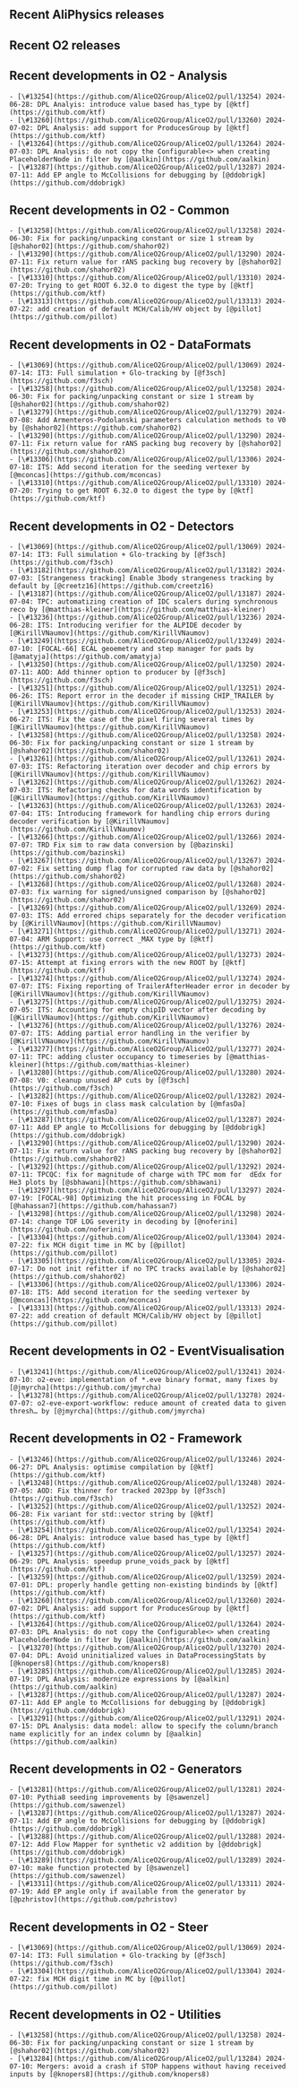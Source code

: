 ## Recent AliPhysics releases
## Recent O2 releases
## Recent developments in O2 - Analysis
	- [\#13254](https://github.com/AliceO2Group/AliceO2/pull/13254) 2024-06-28: DPL Analyis: introduce value based has_type by [@ktf](https://github.com/ktf)
	- [\#13260](https://github.com/AliceO2Group/AliceO2/pull/13260) 2024-07-02: DPL Analysis: add support for ProducesGroup by [@ktf](https://github.com/ktf)
	- [\#13264](https://github.com/AliceO2Group/AliceO2/pull/13264) 2024-07-03: DPL Analysis: do not copy the Configurable<> when creating PlaceholderNode in filter by [@aalkin](https://github.com/aalkin)
	- [\#13287](https://github.com/AliceO2Group/AliceO2/pull/13287) 2024-07-11: Add EP angle to McCollisions for debugging by [@ddobrigk](https://github.com/ddobrigk)
## Recent developments in O2 - Common
	- [\#13258](https://github.com/AliceO2Group/AliceO2/pull/13258) 2024-06-30: Fix for packing/unpacking constant or size 1 stream by [@shahor02](https://github.com/shahor02)
	- [\#13290](https://github.com/AliceO2Group/AliceO2/pull/13290) 2024-07-11: Fix return value for rANS packing bug recovery by [@shahor02](https://github.com/shahor02)
	- [\#13310](https://github.com/AliceO2Group/AliceO2/pull/13310) 2024-07-20: Trying to get ROOT 6.32.0 to digest the type by [@ktf](https://github.com/ktf)
	- [\#13313](https://github.com/AliceO2Group/AliceO2/pull/13313) 2024-07-22: add creation of default MCH/Calib/HV object by [@pillot](https://github.com/pillot)
## Recent developments in O2 - DataFormats
	- [\#13069](https://github.com/AliceO2Group/AliceO2/pull/13069) 2024-07-14: IT3: Full simulation + Glo-tracking by [@f3sch](https://github.com/f3sch)
	- [\#13258](https://github.com/AliceO2Group/AliceO2/pull/13258) 2024-06-30: Fix for packing/unpacking constant or size 1 stream by [@shahor02](https://github.com/shahor02)
	- [\#13279](https://github.com/AliceO2Group/AliceO2/pull/13279) 2024-07-08: Add Armenteros-Podolanski parameters calculation methods to V0 by [@shahor02](https://github.com/shahor02)
	- [\#13290](https://github.com/AliceO2Group/AliceO2/pull/13290) 2024-07-11: Fix return value for rANS packing bug recovery by [@shahor02](https://github.com/shahor02)
	- [\#13306](https://github.com/AliceO2Group/AliceO2/pull/13306) 2024-07-18: ITS: Add second iteration for the seeding vertexer by [@mconcas](https://github.com/mconcas)
	- [\#13310](https://github.com/AliceO2Group/AliceO2/pull/13310) 2024-07-20: Trying to get ROOT 6.32.0 to digest the type by [@ktf](https://github.com/ktf)
## Recent developments in O2 - Detectors
	- [\#13069](https://github.com/AliceO2Group/AliceO2/pull/13069) 2024-07-14: IT3: Full simulation + Glo-tracking by [@f3sch](https://github.com/f3sch)
	- [\#13182](https://github.com/AliceO2Group/AliceO2/pull/13182) 2024-07-03: [Strangeness tracking] Enable 3body strangeness tracking by default by [@creetz16](https://github.com/creetz16)
	- [\#13187](https://github.com/AliceO2Group/AliceO2/pull/13187) 2024-07-04: TPC: automatizing creation of IDC scalers during synchronous reco by [@matthias-kleiner](https://github.com/matthias-kleiner)
	- [\#13236](https://github.com/AliceO2Group/AliceO2/pull/13236) 2024-06-28: ITS: Introducing verifier for the ALPIDE decoder by [@KirillVNaumov](https://github.com/KirillVNaumov)
	- [\#13249](https://github.com/AliceO2Group/AliceO2/pull/13249) 2024-07-10: [FOCAL-66] ECAL geoemetry and step manager for pads by [@amatyja](https://github.com/amatyja)
	- [\#13250](https://github.com/AliceO2Group/AliceO2/pull/13250) 2024-07-11: AOD: Add thinner option to producer by [@f3sch](https://github.com/f3sch)
	- [\#13251](https://github.com/AliceO2Group/AliceO2/pull/13251) 2024-06-26: ITS: Report error in the decoder if missing CHIP_TRAILER by [@KirillVNaumov](https://github.com/KirillVNaumov)
	- [\#13253](https://github.com/AliceO2Group/AliceO2/pull/13253) 2024-06-27: ITS: Fix the case of the pixel firing several times by [@KirillVNaumov](https://github.com/KirillVNaumov)
	- [\#13258](https://github.com/AliceO2Group/AliceO2/pull/13258) 2024-06-30: Fix for packing/unpacking constant or size 1 stream by [@shahor02](https://github.com/shahor02)
	- [\#13261](https://github.com/AliceO2Group/AliceO2/pull/13261) 2024-07-03: ITS: Refactoring iteration over decoder and chip errors by [@KirillVNaumov](https://github.com/KirillVNaumov)
	- [\#13262](https://github.com/AliceO2Group/AliceO2/pull/13262) 2024-07-03: ITS: Refactoring checks for data words identification by [@KirillVNaumov](https://github.com/KirillVNaumov)
	- [\#13263](https://github.com/AliceO2Group/AliceO2/pull/13263) 2024-07-04: ITS: Introducing framework for handling chip errors during decoder verification by [@KirillVNaumov](https://github.com/KirillVNaumov)
	- [\#13266](https://github.com/AliceO2Group/AliceO2/pull/13266) 2024-07-07: TRD Fix sim to raw data conversion by [@bazinski](https://github.com/bazinski)
	- [\#13267](https://github.com/AliceO2Group/AliceO2/pull/13267) 2024-07-02: Fix setting dump flag for corrupted raw data by [@shahor02](https://github.com/shahor02)
	- [\#13268](https://github.com/AliceO2Group/AliceO2/pull/13268) 2024-07-03: fix warning for signed/unsigned comparison by [@shahor02](https://github.com/shahor02)
	- [\#13269](https://github.com/AliceO2Group/AliceO2/pull/13269) 2024-07-03: ITS: Add errored chips separately for the decoder verification by [@KirillVNaumov](https://github.com/KirillVNaumov)
	- [\#13271](https://github.com/AliceO2Group/AliceO2/pull/13271) 2024-07-04: ARM Support: use correct _MAX type by [@ktf](https://github.com/ktf)
	- [\#13273](https://github.com/AliceO2Group/AliceO2/pull/13273) 2024-07-15: Attempt at fixing errors with the new ROOT by [@ktf](https://github.com/ktf)
	- [\#13274](https://github.com/AliceO2Group/AliceO2/pull/13274) 2024-07-07: ITS: Fixing reporting of TrailerAfterHeader error in decoder by [@KirillVNaumov](https://github.com/KirillVNaumov)
	- [\#13275](https://github.com/AliceO2Group/AliceO2/pull/13275) 2024-07-05: ITS: Accounting for empty chipID vector after decoding by [@KirillVNaumov](https://github.com/KirillVNaumov)
	- [\#13276](https://github.com/AliceO2Group/AliceO2/pull/13276) 2024-07-07: ITS: Adding partial error handling in the verifier by [@KirillVNaumov](https://github.com/KirillVNaumov)
	- [\#13277](https://github.com/AliceO2Group/AliceO2/pull/13277) 2024-07-11: TPC: adding cluster occupancy to timeseries by [@matthias-kleiner](https://github.com/matthias-kleiner)
	- [\#13280](https://github.com/AliceO2Group/AliceO2/pull/13280) 2024-07-08: V0: cleanup unused AP cuts by [@f3sch](https://github.com/f3sch)
	- [\#13282](https://github.com/AliceO2Group/AliceO2/pull/13282) 2024-07-10: Fixes of bugs in class mask calculation by [@mfasDa](https://github.com/mfasDa)
	- [\#13287](https://github.com/AliceO2Group/AliceO2/pull/13287) 2024-07-11: Add EP angle to McCollisions for debugging by [@ddobrigk](https://github.com/ddobrigk)
	- [\#13290](https://github.com/AliceO2Group/AliceO2/pull/13290) 2024-07-11: Fix return value for rANS packing bug recovery by [@shahor02](https://github.com/shahor02)
	- [\#13292](https://github.com/AliceO2Group/AliceO2/pull/13292) 2024-07-11: TPCQC: fix for magnitude of charge with TPC mom for  dEdx for He3 plots by [@sbhawani](https://github.com/sbhawani)
	- [\#13297](https://github.com/AliceO2Group/AliceO2/pull/13297) 2024-07-19: [FOCAL-98] Optimizing the hit processing in FOCAL by [@hahassan7](https://github.com/hahassan7)
	- [\#13298](https://github.com/AliceO2Group/AliceO2/pull/13298) 2024-07-14: change TOF LOG severity in decoding by [@noferini](https://github.com/noferini)
	- [\#13304](https://github.com/AliceO2Group/AliceO2/pull/13304) 2024-07-22: fix MCH digit time in MC by [@pillot](https://github.com/pillot)
	- [\#13305](https://github.com/AliceO2Group/AliceO2/pull/13305) 2024-07-17: Do not init refitter if no TPC tracks available by [@shahor02](https://github.com/shahor02)
	- [\#13306](https://github.com/AliceO2Group/AliceO2/pull/13306) 2024-07-18: ITS: Add second iteration for the seeding vertexer by [@mconcas](https://github.com/mconcas)
	- [\#13313](https://github.com/AliceO2Group/AliceO2/pull/13313) 2024-07-22: add creation of default MCH/Calib/HV object by [@pillot](https://github.com/pillot)
## Recent developments in O2 - EventVisualisation
	- [\#13241](https://github.com/AliceO2Group/AliceO2/pull/13241) 2024-07-10: o2-eve: implementation of *.eve binary format, many fixes by [@jmyrcha](https://github.com/jmyrcha)
	- [\#13278](https://github.com/AliceO2Group/AliceO2/pull/13278) 2024-07-07: o2-eve-export-workflow: reduce amount of created data to given thresh… by [@jmyrcha](https://github.com/jmyrcha)
## Recent developments in O2 - Framework
	- [\#13246](https://github.com/AliceO2Group/AliceO2/pull/13246) 2024-06-27: DPL Analysis: optimise compilation by [@ktf](https://github.com/ktf)
	- [\#13248](https://github.com/AliceO2Group/AliceO2/pull/13248) 2024-07-05: AOD: Fix thinner for tracked 2023pp by [@f3sch](https://github.com/f3sch)
	- [\#13252](https://github.com/AliceO2Group/AliceO2/pull/13252) 2024-06-28: Fix variant for std::vector string by [@ktf](https://github.com/ktf)
	- [\#13254](https://github.com/AliceO2Group/AliceO2/pull/13254) 2024-06-28: DPL Analyis: introduce value based has_type by [@ktf](https://github.com/ktf)
	- [\#13257](https://github.com/AliceO2Group/AliceO2/pull/13257) 2024-06-29: DPL Analysis: speedup prune_voids_pack by [@ktf](https://github.com/ktf)
	- [\#13259](https://github.com/AliceO2Group/AliceO2/pull/13259) 2024-07-01: DPL: properly handle getting non-existing bindinds by [@ktf](https://github.com/ktf)
	- [\#13260](https://github.com/AliceO2Group/AliceO2/pull/13260) 2024-07-02: DPL Analysis: add support for ProducesGroup by [@ktf](https://github.com/ktf)
	- [\#13264](https://github.com/AliceO2Group/AliceO2/pull/13264) 2024-07-03: DPL Analysis: do not copy the Configurable<> when creating PlaceholderNode in filter by [@aalkin](https://github.com/aalkin)
	- [\#13270](https://github.com/AliceO2Group/AliceO2/pull/13270) 2024-07-04: DPL: Avoid uninitialized values in DataProcessingStats by [@knopers8](https://github.com/knopers8)
	- [\#13285](https://github.com/AliceO2Group/AliceO2/pull/13285) 2024-07-19: DPL Analysis: modernize expressions by [@aalkin](https://github.com/aalkin)
	- [\#13287](https://github.com/AliceO2Group/AliceO2/pull/13287) 2024-07-11: Add EP angle to McCollisions for debugging by [@ddobrigk](https://github.com/ddobrigk)
	- [\#13291](https://github.com/AliceO2Group/AliceO2/pull/13291) 2024-07-15: DPL Analysis: data model: allow to specify the column/branch name explicitly for an index column by [@aalkin](https://github.com/aalkin)
## Recent developments in O2 - Generators
	- [\#13281](https://github.com/AliceO2Group/AliceO2/pull/13281) 2024-07-10: Pythia8 seeding improvements by [@sawenzel](https://github.com/sawenzel)
	- [\#13287](https://github.com/AliceO2Group/AliceO2/pull/13287) 2024-07-11: Add EP angle to McCollisions for debugging by [@ddobrigk](https://github.com/ddobrigk)
	- [\#13288](https://github.com/AliceO2Group/AliceO2/pull/13288) 2024-07-12: Add Flow Mapper for synthetic v2 addition by [@ddobrigk](https://github.com/ddobrigk)
	- [\#13289](https://github.com/AliceO2Group/AliceO2/pull/13289) 2024-07-10: make function protected by [@sawenzel](https://github.com/sawenzel)
	- [\#13311](https://github.com/AliceO2Group/AliceO2/pull/13311) 2024-07-19: Add EP angle only if available from the generator by [@pzhristov](https://github.com/pzhristov)
## Recent developments in O2 - Steer
	- [\#13069](https://github.com/AliceO2Group/AliceO2/pull/13069) 2024-07-14: IT3: Full simulation + Glo-tracking by [@f3sch](https://github.com/f3sch)
	- [\#13304](https://github.com/AliceO2Group/AliceO2/pull/13304) 2024-07-22: fix MCH digit time in MC by [@pillot](https://github.com/pillot)
## Recent developments in O2 - Utilities
	- [\#13258](https://github.com/AliceO2Group/AliceO2/pull/13258) 2024-06-30: Fix for packing/unpacking constant or size 1 stream by [@shahor02](https://github.com/shahor02)
	- [\#13284](https://github.com/AliceO2Group/AliceO2/pull/13284) 2024-07-10: Mergers: avoid a crash if STOP happens without having received inputs by [@knopers8](https://github.com/knopers8)

